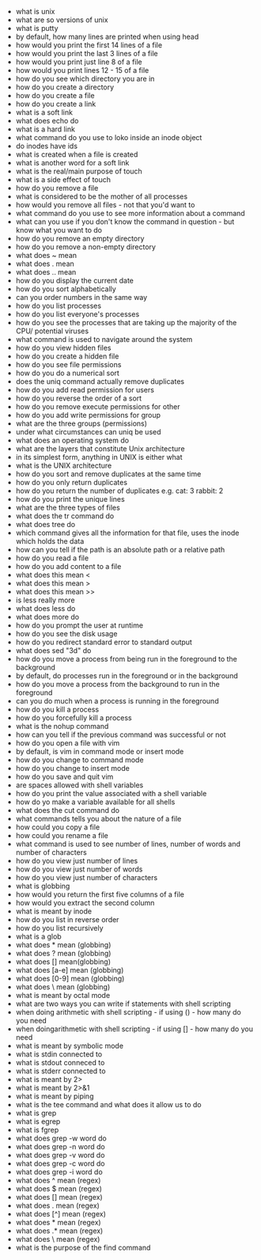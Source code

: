 * what is unix
* what are so versions of unix
* what is putty
* by default, how many lines are printed when using head
* how would you print the first 14 lines of a file
* how would you print the last 3 lines of a file
* how would you print just line 8 of a file
* how would you print lines 12 - 15 of a file
* how do you see which directory you are in
* how do you create a directory
* how do you create a file
* how do you create a link
* what is a soft link
* what does echo do
* what is a hard link
* what command do you use to loko inside an inode object
* do inodes have ids
* what is created when a file is created
* what is another word for a soft link
* what is the real/main purpose of touch
* what is a side effect of touch
* how do you remove a file
* what is considered to be the mother of all processes
* how would you remove all files - not that you'd want to
* what command do you use to see more information about a command
* what can you use if you don't know the command in question  - but know what you want to do
* how do you remove an empty directory
* how do you remove a non-empty directory
* what does ~ mean
* what does . mean
* what does .. mean
* how do you display the current date
* how do you sort alphabetically
* can you order numbers in the same way
* how do you list processes
* how do you list everyone's processes
* how do you see the processes that are taking up the majority of the CPU/ potential viruses
* what command is used to navigate around the system
* how do you view hidden files
* how do you create a hidden file
* how do you see file permissions
* how do you do a numerical sort
* does the uniq command actually remove duplicates
* how do you add read permission for users
* how do you reverse the order of a sort
* how do you remove execute permissions for other
* how do you add write permissions for group
* what are the three groups (permissions)
* under what circumstances can uniq be used
* what does an operating system do
* what are the layers that constitute Unix architecture
* in its simplest form, anything in UNIX is either what
* what is the UNIX architecture
* how do you sort and remove duplicates at the same time
* how do you only return duplicates
* how do you return the number of duplicates e.g. cat: 3  rabbit: 2
* how do you print the unique lines
* what are the three types of files
* what does the tr command do
* what does tree do
* which command gives all the information for that file, uses the inode which holds the data
* how can you tell if the path is an absolute path or a relative path
* how do you read a file
* how do you add content to a file
* what does this mean <
* what does this mean >
* what does this mean >>
* is less really more
* what does less do
* what does more do
* how do you prompt the user at runtime
* how do you see the disk usage
* how do you redirect standard error to standard output
* what does sed "3d"  do
* how do you move a process from being run in the foreground to the background
* by default, do processes run in the foreground or in the background
* how do you move a process from the background to run in the foreground
* can you do much when a process is running in the foreground
* how do you kill a process
* how do you forcefully kill a process
* what is the nohup command
* how can you tell if the previous command was successful or not
* how do you open a file with vim
* by default, is vim in command mode or insert mode
* how do you change to command mode
* how do you change to insert mode
* how do you save and quit vim
* are spaces allowed with shell variables
* how do you print the value associated with a shell variable
* how do yo make a variable available for all shells
* what does the cut command do
* what commands tells you about the nature of a file
* how could you copy a file
* how could you rename a file
* what command is used to see number of lines, number of words and number of characters
* how do you view just number of lines
* how do you view just number of words
* how do you view just number of characters
* what is globbing
* how would you return the first five columns of a file
* how would you extract the second column
* what is meant by inode
* how do you list in reverse order
* how do you list recursively
* what is a glob
* what does * mean (globbing)
* what does ? mean (globbing)
* what does [] mean(globbing)
* what does [a-e] mean (globbing)
* what does [0-9] mean (globbing)
* what does \ mean (globbing)
* what is meant by octal mode
* what are two ways you can write if statements with shell scripting
* when doing arithmetic with shell scripting - if using () - how many do you need
* when doingarithmetic with shell scripting - if using [] - how many do you need
* what is meant by symbolic mode
* what is stdin connected to
* what is stdout conneced to
* what is stderr connected to
* what is meant by 2>
* what is meant by 2>&1
* what is meant by piping
* what is the tee command and what does it allow us to do
* what is grep
* what is egrep
* what is fgrep
* what does grep -w word     do
* what does grep -n word     do
* what does grep -v   word   do
* what does grep -c   word do
* what does grep -i   word do
* what does ^ mean (regex)
* what does $ mean (regex)
* what does [] mean (regex)
* what does . mean (regex)
* what does [^] mean (regex)
* what does * mean (regex)
* what does .* mean (regex)
* what does \ mean (regex)
* what is the purpose of the find command

